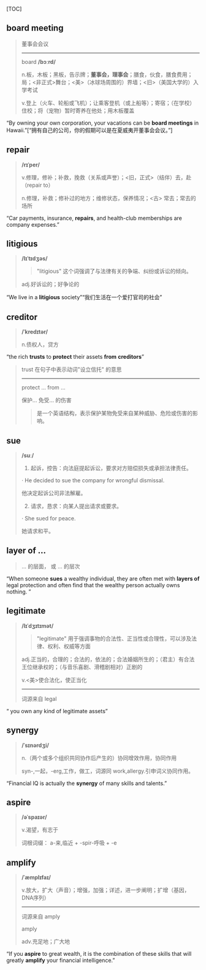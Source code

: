 [TOC]

## board meeting

> 董事会会议
>
> ---
>
> board	**/bɔːrd/**
>
> n.板，木板；黑板，告示牌；**董事会，理事会**；膳食，伙食，膳食费用；局；<非正式>舞台；<美>（冰球场周围的）界墙；<旧>（美国大学的）入学考试
>
> v.登上（火车、轮船或飞机）；让乘客登机（或上船等）；寄宿；（在学校）住校；将（宠物）暂时寄养在他处；用木板覆盖

“By owning your own corporation, your vacations can be **board meetings** in Hawaii.”[“拥有自己的公司，你的假期可以是在夏威夷开董事会会议。”]

## repair

> **/rɪˈper/**
>
> v.修理，修补；补救，挽救（关系或声誉）；<旧，正式>（结伴）去，赴（repair to）
>
> n.修理，补救；修补过的地方；维修状态，保养情况；<古> 常去；常去的场所

“Car payments, insurance, **repairs**, and health-club memberships are company expenses.”

## litigious

> **/lɪˈtɪdʒəs/**
>
> > "litigious" 这个词强调了与法律有关的争端、纠纷或诉讼的倾向。
>
> adj.好诉讼的；好争论的

“We live in a **litigious** society”“我们生活在一个爱打官司的社会”

## creditor

> **/ˈkredɪtər/**
>
> n.债权人，贷方

“the rich **trusts** to **protect** their assets **from** **creditors**”

>  trust 在句子中表示动词"设立信托" 的意思
>
> ---
>
> protect ... from ...
>
> 保护... 免受... 的伤害
>
> > 是一个英语结构，表示保护某物免受来自某种威胁、危险或伤害的影响。

## sue

> **/suː/**
>
> 1. 起诉，控告：向法庭提起诉讼，要求对方赔偿损失或承担法律责任。
>
> · He decided to sue the company for wrongful dismissal.
>
> 他决定起诉公司非法解雇。
>
> 2. 请求，恳求：向某人提出请求或要求。
>
> · She sued for peace.
>
> 她请求和平。

## layer of ...

> ... 的层面， 或  ... 的层次

“When someone **sues** a wealthy individual, they are often met with **layers of** legal protection and often find that the wealthy person actually owns nothing. ”

## legitimate

> **/lɪˈdʒɪtɪmət/**
>
> > "legitimate" 用于强调事物的合法性、正当性或合理性，可以涉及法律、权利、权威等方面
>
> adj.正当的，合理的；合法的，依法的；合法婚姻所生的；（君主）有合法王位继承权的；（与音乐喜剧、滑稽剧相对）正剧的
>
> v.<美>使合法化，使正当化
>
> ---
>
> 词源来自 legal

“ you own any kind of legitimate assets”

## synergy

> **/ˈsɪnərdʒi/**
>
> n.（两个或多个组织共同协作后产生的）协同增效作用，协同作用
>
> syn-,一起，-erg,工作，做工，词源同 work,allergy.引申词义协同作用。

“Financial IQ is actually the **synergy** of many skills and talents.”

## aspire

> **/əˈspaɪər/**
>
> v.渴望，有志于
>
> 词根词缀： a-来,临近 + -spir-呼吸 + -e

## amplify

> **/ˈæmplɪfaɪ/**
>
> v.放大，扩大（声音）；增强，加强；详述，进一步阐明；扩增（基因，DNA序列）
>
> ---
>
> 词源来自 amply
>
> amply
>
> adv.充足地；广大地

“If you **aspire** to great wealth, it is the combination of these skills that will greatly **amplify** your financial intelligence.”

